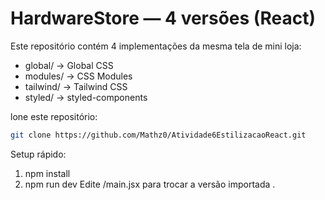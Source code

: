 # HardwareStore — 4 versões (React)

Este repositório contém 4 implementações da mesma tela de mini loja:
- global/   -> Global CSS
- modules/  -> CSS Modules
- tailwind/ -> Tailwind CSS
- styled/   -> styled-components

lone este repositório:
   ```bash
   git clone https://github.com/Mathz0/Atividade6EstilizacaoReact.git
   ```

Setup rápido:
1. npm install
2. npm run dev
Edite /main.jsx para trocar a versão importada .
